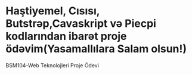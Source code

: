 # Haştiyemel, Cısısı, Butstrəp,Cavaskript və Piecpi kodlarından ibarət proje ödəvim(Yasamallılara Salam olsun!)
BSM104-Web Teknolojleri Proje Ödevi

